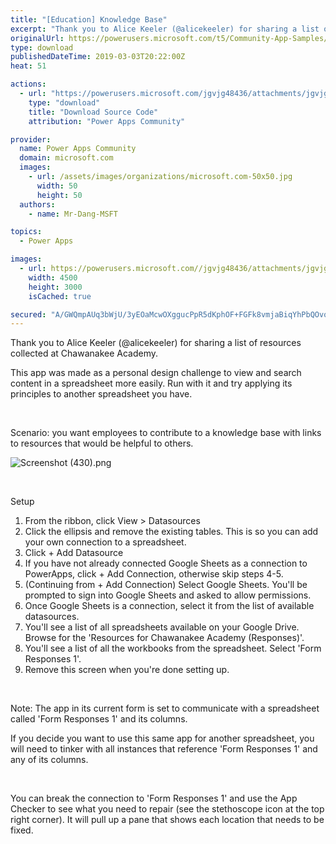 ```yaml
---
title: "[Education] Knowledge Base"
excerpt: "Thank you to Alice Keeler (@alicekeeler) for sharing a list of resources collected at Chawanakee Academy. This app was made as a personal design"
originalUrl: https://powerusers.microsoft.com/t5/Community-App-Samples/Education-Knowledge-Base/td-p/245412
type: download
publishedDateTime: 2019-03-03T20:22:00Z
heat: 51

actions:
  - url: "https://powerusers.microsoft.com/jgvjg48436/attachments/jgvjg48436/AppFeedbackGallery/118/2/Teaching%20Resources%20(36).msapp"
    type: "download"
    title: "Download Source Code"
    attribution: "Power Apps Community"

provider:
  name: Power Apps Community
  domain: microsoft.com
  images:
    - url: /assets/images/organizations/microsoft.com-50x50.jpg
      width: 50
      height: 50
  authors:
    - name: Mr-Dang-MSFT

topics:
  - Power Apps

images:
  - url: https://powerusers.microsoft.com//jgvjg48436/attachments/jgvjg48436/AppFeedbackGallery/118/1/Screenshot%20(430).png
    width: 4500
    height: 3000
    isCached: true

secured: "A/GWQmpAUq3bWjU/3yEOaMcwOXggucPpR5dKphOF+FGFk8vmjaBiqYhPbQOvokXgrr9IFqDHB4ym7497HoYm9Dgq8MGO/rkleYQY/UkMi+x2yTVfRdfDs6fji3+bRKEyJFaGl1cz0PY/PjtZflb7WoXeJmHAlCr1ge558i/WoI+evvd+pTV/YPr63ocQLe0hgi697fqSd/YxVm6IHZbchKO7RXwpkIGIO0y0kTqiMQyS8cc0mHdqXO3F0NC8mcdhUBsPkLn8+uD/CZoaTU4v4wiZYi0xWvtky89aSGZXWJsiW1cmWLIXvyHyuJ3bZACHIXms4+CQiYzKh4Yn8rbgnjzlXe/q/RPvsphxigJpNqv97Od+yyS/OFDahiWkWU8x89zqhNC2ZK8aNI+0STNO6Py6/Zn6XPog5jYa55ee6Yu6xTOGL1eCkwxnrGQ1ALMj;pRrh87X6IcaW+yOvflVr3g=="
---
```

<p>Thank you to Alice Keeler (@alicekeeler) for sharing a list of resources collected at Chawanakee Academy.</p>
<p>This app was made as a personal design challenge to view and search content in a spreadsheet more easily. Run with it and try applying its principles to another spreadsheet you have.</p>
<p>&nbsp;</p>
<p>Scenario: you want employees to contribute to a knowledge base with links to resources that would be helpful to others.&nbsp;</p>
<p><span class="lia-inline-image-display-wrapper lia-image-align-center" image-alt="Screenshot (430).png" style="width: 999px;"><img src="https://powerusers.microsoft.com/t5/image/serverpage/image-id/54775iB8A52C8614909F8A/image-size/large?v=1.0&amp;px=999" title="Screenshot (430).png" alt="Screenshot (430).png" li-image-url="https://powerusers.microsoft.com/t5/image/serverpage/image-id/54775iB8A52C8614909F8A?v=1.0" li-image-display-id="'54775iB8A52C8614909F8A'" li-message-uid="'245412'" li-messages-message-image="true" li-bindable="" class="lia-media-image" tabindex="0" li-bypass-lightbox-when-linked="true" li-use-hover-links="false"></span></p>
<p>&nbsp;</p>
<p>Setup</p>
<ol>
<li>From the ribbon, click View &gt; Datasources</li>
<li>Click the ellipsis and remove the existing tables. This is so you can add your own connection to a spreadsheet.</li>
<li>Click + Add Datasource</li>
<li>If you have not already connected Google Sheets as a connection to PowerApps, click + Add Connection, otherwise skip steps 4-5.</li>
<li>(Continuing from + Add Connection) Select Google Sheets. You'll be prompted to sign into Google Sheets and asked to allow permissions.</li>
<li>Once Google Sheets is a connection, select it from the list of available datasources.</li>
<li>You'll see a list of all spreadsheets available on your Google Drive. Browse for the 'Resources for Chawanakee Academy (Responses)'.</li>
<li>You'll see a list of all the workbooks from the spreadsheet. Select 'Form Responses 1'.</li>
<li>Remove this screen when you're done setting up.</li>
</ol>
<p>&nbsp;</p>
<p>Note: The app in its current form is set to communicate with a spreadsheet called 'Form Responses 1' and its columns.</p>
<p>If you decide you want to use this same app for another spreadsheet, you will need to tinker with all instances that reference 'Form Responses 1' and any of its columns.</p>
<p>&nbsp;</p>
<p>You can break the connection to 'Form Responses 1' and use the App Checker to see what you need to repair (see the stethoscope icon at the top right corner). It will pull up a pane that shows each location that needs to be fixed.</p>

